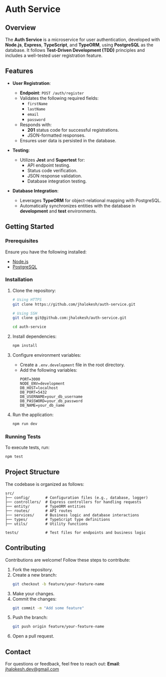 # Auth Service

## Overview

The **Auth Service** is a microservice for user authentication, developed with **Node.js**, **Express**, **TypeScript**, and **TypeORM**, using **PostgreSQL** as the database. It follows **Test-Driven Development (TDD)** principles and includes a well-tested user registration feature.

## Features

-   **User Registration**:

    -   **Endpoint**: `POST /auth/register`
    -   Validates the following required fields:
        -   `firstName`
        -   `lastName`
        -   `email`
        -   `password`
    -   Responds with:
        -   **201** status code for successful registrations.
        -   JSON-formatted responses.
    -   Ensures user data is persisted in the database.

-   **Testing**:

    -   Utilizes **Jest** and **Supertest** for:
        -   API endpoint testing.
        -   Status code verification.
        -   JSON response validation.
        -   Database integration testing.

-   **Database Integration**:
    -   Leverages **TypeORM** for object-relational mapping with PostgreSQL.
    -   Automatically synchronizes entities with the database in **development** and **test** environments.

## Getting Started

### Prerequisites

Ensure you have the following installed:

-   [Node.js](https://nodejs.org/)
-   [PostgreSQL](https://www.postgresql.org/)

### Installation

1. Clone the repository:

    ```bash
    # Using HTTPS
    git clone https://github.com/jhalokesh/auth-service.git

    # Using SSH
    git clone git@github.com:jhalokesh/auth-service.git

    cd auth-service
    ```

2. Install dependencies:

    ```bash
    npm install
    ```

3. Configure environment variables:

    - Create a `.env.development` file in the root directory.
    - Add the following variables:
        ```env
        PORT=3000
        NODE_ENV=development
        DB_HOST=localhost
        DB_PORT=5432
        DB_USERNAME=your_db_username
        DB_PASSWORD=your_db_password
        DB_NAME=your_db_name
        ```

4. Run the application:
    ```bash
    npm run dev
    ```

### Running Tests

To execute tests, run:

```bash
npm test
```

## Project Structure

The codebase is organized as follows:

```
src/
├── config/       # Configuration files (e.g., database, logger)
├── controllers/  # Express controllers for handling requests
├── entity/       # TypeORM entities
├── routes/       # API routes
├── services/     # Business logic and database interactions
├── types/        # TypeScript type definitions
├── utils/        # Utility functions

tests/            # Test files for endpoints and business logic
```

## Contributing

Contributions are welcome! Follow these steps to contribute:

1. Fork the repository.
2. Create a new branch:
    ```bash
    git checkout -b feature/your-feature-name
    ```
3. Make your changes.
4. Commit the changes:
    ```bash
    git commit -m "Add some feature"
    ```
5. Push the branch:
    ```bash
    git push origin feature/your-feature-name
    ```
6. Open a pull request.

## Contact

For questions or feedback, feel free to reach out:
**Email**: [jhalokesh.dev@gmail.com](mailto:jhalokesh.dev@gmail.com)
